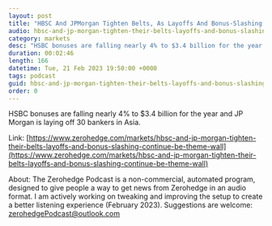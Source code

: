 ```yaml
---
layout: post
title: "HBSC And JPMorgan Tighten Belts, As Layoffs And Bonus-Slashing Continue Across Wall Street"
audio: hbsc-and-jp-morgan-tighten-their-belts-layoffs-and-bonus-slashing-continue-be-theme-wall-0
category: markets
desc: "HSBC bonuses are falling nearly 4% to $3.4 billion for the year and JP Morgan is laying off 30 bankers in Asia. "
duration: 00:02:46
length: 166
datetime: Tue, 21 Feb 2023 19:50:00 +0000
tags: podcast
guid: hbsc-and-jp-morgan-tighten-their-belts-layoffs-and-bonus-slashing-continue-be-theme-wall-0
order: 0
---
```

HSBC bonuses are falling nearly 4% to $3.4 billion for the year and JP Morgan is laying off 30 bankers in Asia. 

Link: [https://www.zerohedge.com/markets/hbsc-and-jp-morgan-tighten-their-belts-layoffs-and-bonus-slashing-continue-be-theme-wall](https://www.zerohedge.com/markets/hbsc-and-jp-morgan-tighten-their-belts-layoffs-and-bonus-slashing-continue-be-theme-wall)

About: The Zerohedge Podcast is a non-commercial, automated program, designed to give people a way to get news from Zerohedge in an audio format.  I am actively working on tweaking and improving the setup to create a better listening experience (February 2023).  Suggestions are welcome: [zerohedgePodcast@outlook.com](mailto:zerohedgePodcast@outlook.com)
